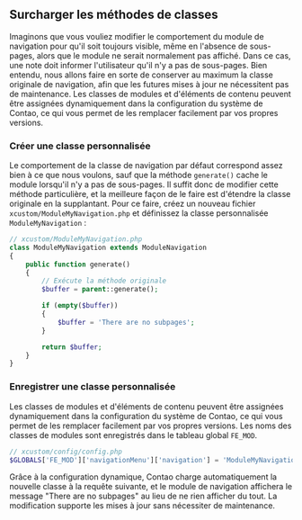 ## Surcharger les méthodes de classes

Imaginons que vous vouliez modifier le comportement du module de navigation pour
qu'il soit toujours visible, même en l'absence de sous-pages, alors que le
module ne serait normalement pas affiché. Dans ce cas, une note doit informer
l'utilisateur qu'il n'y a pas de sous-pages. Bien entendu, nous allons faire en
sorte de conserver au maximum la classe originale de navigation, afin que les
futures mises à jour ne nécessitent pas de maintenance. Les classes de modules
et d'éléments de contenu peuvent être assignées dynamiquement dans la
configuration du système de Contao, ce qui vous permet de les remplacer
facilement par vos propres versions.


### Créer une classe personnalisée

Le comportement de la classe de navigation par défaut correspond assez bien à ce
que nous voulons, sauf que la méthode `generate()` cache le module lorsqu'il n'y
a pas de sous-pages. Il suffit donc de modifier cette méthode particulière, et
la meilleure façon de le faire est d'étendre la classe originale en la
supplantant. Pour ce faire, créez un nouveau fichier
`xcustom/ModuleMyNavigation.php` et définissez la classe personnalisée
`ModuleMyNavigation` :

```php
// xcustom/ModuleMyNavigation.php
class ModuleMyNavigation extends ModuleNavigation
{
    public function generate()
    {
        // Exécute la méthode originale
        $buffer = parent::generate();

        if (empty($buffer))
        {
            $buffer = 'There are no subpages';
        }

        return $buffer;
    }
}
```


### Enregistrer une classe personnalisée

Les classes de modules et d'éléments de contenu peuvent être assignées
dynamiquement dans la configuration du système de Contao, ce qui vous permet de
les remplacer facilement par vos propres versions. Les noms des classes de
modules sont enregistrés dans le tableau global `FE_MOD`.

```php
// xcustom/config/config.php
$GLOBALS['FE_MOD']['navigationMenu']['navigation'] = 'ModuleMyNavigation';
```

Grâce à la configuration dynamique, Contao charge automatiquement la nouvelle
classe à la requête suivante, et le module de navigation affichera le message
"There are no subpages" au lieu de ne rien afficher du tout. La modification
supporte les mises à jour sans nécessiter de maintenance.
